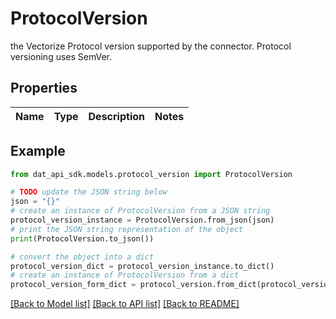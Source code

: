 # ProtocolVersion

the Vectorize Protocol version supported by the connector. Protocol versioning uses SemVer.

## Properties

Name | Type | Description | Notes
------------ | ------------- | ------------- | -------------

## Example

```python
from dat_api_sdk.models.protocol_version import ProtocolVersion

# TODO update the JSON string below
json = "{}"
# create an instance of ProtocolVersion from a JSON string
protocol_version_instance = ProtocolVersion.from_json(json)
# print the JSON string representation of the object
print(ProtocolVersion.to_json())

# convert the object into a dict
protocol_version_dict = protocol_version_instance.to_dict()
# create an instance of ProtocolVersion from a dict
protocol_version_form_dict = protocol_version.from_dict(protocol_version_dict)
```
[[Back to Model list]](../README.md#documentation-for-models) [[Back to API list]](../README.md#documentation-for-api-endpoints) [[Back to README]](../README.md)


